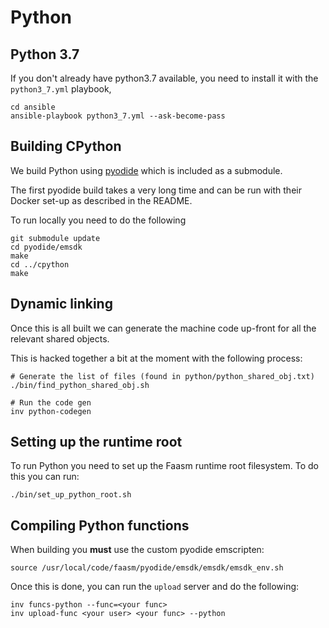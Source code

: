 # Python 

## Python 3.7

If you don't already have python3.7 available, you need to install it with the `python3_7.yml` playbook,

```
cd ansible
ansible-playbook python3_7.yml --ask-become-pass
```

## Building CPython

We build Python using [pyodide](https://github.com/iodide-project/pyodide) which is included as a submodule.

The first pyodide build takes a very long time and can be run with their Docker set-up as described in the README.

To run locally you need to do the following 

```
git submodule update
cd pyodide/emsdk
make
cd ../cpython
make
```

## Dynamic linking

Once this is all built we can generate the machine code up-front for all the relevant shared objects.

This is hacked together a bit at the moment with the following process:

```
# Generate the list of files (found in python/python_shared_obj.txt)
./bin/find_python_shared_obj.sh

# Run the code gen
inv python-codegen
```

## Setting up the runtime root

To run Python you need to set up the Faasm runtime root filesystem. To do this you can run:

```
./bin/set_up_python_root.sh
```

## Compiling Python functions


When building you **must** use the custom pyodide emscripten:

```
source /usr/local/code/faasm/pyodide/emsdk/emsdk/emsdk_env.sh
```

Once this is done, you can run the `upload` server and do the following:

```
inv funcs-python --func=<your func>
inv upload-func <your user> <your func> --python
```
